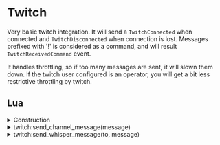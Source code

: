 ﻿# Twitch

Very basic twitch integration.  It will send a
`TwitchConnected` when connected and `TwitchDisconnected` when connection is
lost. Messages prefixed with '!' is considered as a command, and will result
`TwitchReceivedCommand` event.

It handles throttling, so if too many messages are sent, it will slown them
down.  If the twitch user configured is an operator, you will get a bit less
restrictive throttling by twitch.

## Lua


<details><summary>Construction</summary><br />

```lua
local twitch = require("api/twitch"):instance(config)
```

This will construct an instance of `api/twitch` or return an existing instance with 
the same `id` if one exists.

`config` is the initial configuration of the instance if one needs to be created. It is a table with one or more keys as defined below.

| Parameter   | Type          | Default    | Description                    |
| :---------- | :-----------: | :--------: | :----------------------------- |
| id          | string        |            | Mandatory: Id of this instance |
| username    | string        |            | Twitch username                |
| token       | string        |            | Twitch token                   |
| channel     | string        |  username  | Twitch channel                 |

Token can be generated here: https://twitchapps.com/tmi/
</details>

<details><summary>twitch:send_channel_message(message)</summary><br />
Sends a public message to the twitch channel configured in settings.

| Parameter | Type   | Description |
|:----------|:------:|:------------|
| message   | string |             |

```lua
twitch:send_channel_message("Hello people")
```
</details>

<details><summary>twitch:send_whisper_message(to, message)</summary><br />
Sends a public message to a  twitch user.

| Parameter | Type   | Description |
|:----------|:------:|:------------|
| to        | string | Recipient   |
| message   | string |             |

```lua
twitch:send_whisper_message("tntion", "Hello people")
```

This function publishes `TwitchCommandSendWhisper` event, that is handled by
TwitchPlugin.

This function is aliased as ``send_twitch_whisper`` (deprecated)
</details>
